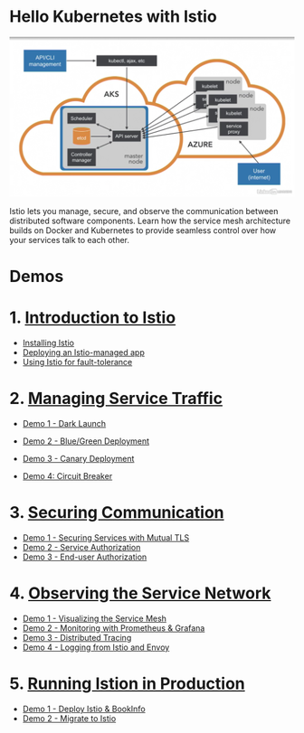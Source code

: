 # Hello Kubernetes with Istio


![Kube architecture][logo]

[logo]: https://github.com/ramiljoaquin/HelloKubernetes_AKS/blob/master/assets/KubeArchitecture.png "Kubernetes architecture"



Istio lets you manage, secure, and observe the communication between distributed software components. Learn how the service mesh architecture builds on Docker and Kubernetes to provide seamless control over how your services talk to each other.

# Demos

# 1. [Introduction to Istio](https://github.com/ramiljoaquin/HelloKubernetes_with_Istio/tree/master/02)

- [Installing Istio](https://github.com/ramiljoaquin/HelloKubernetes_with_Istio/tree/master/02/demos/demo1)
- [Deploying an Istio-managed app](https://github.com/ramiljoaquin/HelloKubernetes_with_Istio/tree/master/02/demos/demo2)
- [Using Istio for fault-tolerance](https://github.com/ramiljoaquin/HelloKubernetes_with_Istio/tree/master/02/demos/demo3)

# 2. [Managing Service Traffic](https://github.com/ramiljoaquin/HelloKubernetes_with_Istio/tree/master/03)

- [Demo 1 - Dark Launch](https://github.com/ramiljoaquin/HelloKubernetes_with_Istio/tree/master/03/demos/demo1)

- [Demo 2 - Blue/Green Deployment](https://github.com/ramiljoaquin/HelloKubernetes_with_Istio/tree/master/03/demos/demo2)
- [Demo 3 - Canary Deployment](https://github.com/ramiljoaquin/HelloKubernetes_with_Istio/tree/master/03/demos/demo2)

* [Demo 4: Circuit Breaker](https://github.com/ramiljoaquin/HelloKubernetes_with_Istio/tree/master/03/demos/demo4)

# 3. [Securing Communication](https://github.com/ramiljoaquin/HelloKubernetes_with_Istio/tree/master/04)

- [Demo 1 - Securing Services with Mutual TLS](https://github.com/ramiljoaquin/HelloKubernetes_with_Istio/tree/master/04/demos/demo1)
- [Demo 2 - Service Authorization](https://github.com/ramiljoaquin/HelloKubernetes_with_Istio/tree/master/04/demos/demo2)
- [Demo 3 - End-user Authorization](https://github.com/ramiljoaquin/HelloKubernetes_with_Istio/tree/master/04/demos/demo3)

# 4. [Observing the Service Network](https://github.com/ramiljoaquin/HelloKubernetes_with_Istio/tree/master/05)

- [Demo 1 - Visualizing the Service Mesh](https://github.com/ramiljoaquin/HelloKubernetes_with_Istio/tree/master/05/demos/demo1)
- [Demo 2 - Monitoring with Prometheus & Grafana](https://github.com/ramiljoaquin/HelloKubernetes_with_Istio/tree/master/05/demos/demo2)
- [Demo 3 - Distributed Tracing](https://github.com/ramiljoaquin/HelloKubernetes_with_Istio/tree/master/05/demos/demo3)
- [Demo 4 - Logging from Istio and Envoy](https://github.com/ramiljoaquin/HelloKubernetes_with_Istio/tree/master/05/demos/demo4)

# 5. [Running Istion in Production](https://github.com/ramiljoaquin/HelloKubernetes_with_Istio/tree/master/06)

- [Demo 1 - Deploy Istio & BookInfo](https://github.com/ramiljoaquin/HelloKubernetes_with_Istio/tree/master/06/demos/demo1)
- [Demo 2 - Migrate to Istio](https://github.com/ramiljoaquin/HelloKubernetes_with_Istio/tree/master/06/demos/demo2)
